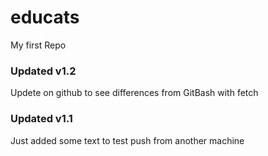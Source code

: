 # educats
My first Repo

### Updated v1.2
Updete on github to see differences from GitBash with fetch

### Updated v1.1
Just added some text to test push from another machine
